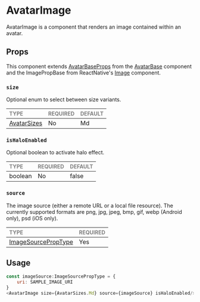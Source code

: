 # AvatarImage

AvatarImage is a component that renders an image contained within an avatar.

## Props

This component extends [AvatarBaseProps](../../foundation/AvatarBase/AvatarBase.types.ts) from the [AvatarBase](../../foundation/AvatarBase/AvatarBase.tsx) component and the ImagePropBase from ReactNative's [Image](https://reactnative.dev/docs/images) component.

### `size`

Optional enum to select between size variants.

| <span style="color:gray;font-size:14px">TYPE</span> | <span style="color:gray;font-size:14px">REQUIRED</span> | <span style="color:gray;font-size:14px">DEFAULT</span> |
| :-------------------------------------------------- | :------------------------------------------------------ | :----------------------------------------------------- |
| [AvatarSizes](../../Avatar.types.ts)          | No                                                     | Md                                                     |

### `isHaloEnabled`

Optional boolean to activate halo effect.

| <span style="color:gray;font-size:14px">TYPE</span> | <span style="color:gray;font-size:14px">REQUIRED</span> | <span style="color:gray;font-size:14px">DEFAULT</span> |
| :-------------------------------------------------- | :------------------------------------------------------ | :----------------------------------------------------- |
| boolean          | No                                                     | false                                                     |

### `source`

The image source (either a remote URL or a local file resource). 
The currently supported formats are png, jpg, jpeg, bmp, gif, webp (Android only), psd (iOS only).

| <span style="color:gray;font-size:14px">TYPE</span> | <span style="color:gray;font-size:14px">REQUIRED</span> |
| :-------------------------------------------------- | :------------------------------------------------------ |
| [ImageSourcePropType](https://reactnative.dev/docs/images)                                              | Yes                                                      |

## Usage

```javascript
const imageSource:ImageSourcePropType = {
    uri: SAMPLE_IMAGE_URI
}
<AvatarImage size={AvatarSizes.Md} source={imageSource} isHaloEnabled/>;
```

